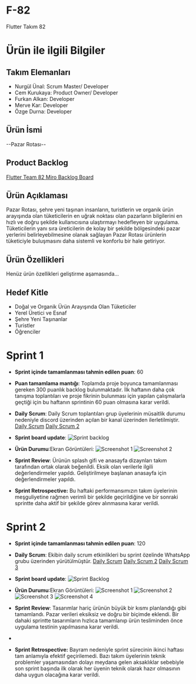 # **F-82**

Flutter Takım 82

# Ürün ile ilgili Bilgiler

## Takım Elemanları
- Nurgül Ünal: Scrum Master/ Developer
- Cem Kurukaya: Product Owner/ Developer
- Furkan Alkan: Developer
- Merve Kar: Developer
- Özge Durna: Developer

## Ürün İsmi

--Pazar Rotası--

## Product Backlog
[Flutter Team 82 Miro Backlog Board](https://miro.com/app/board/uXjVM9styvM=/)
## Ürün Açıklaması

Pazar Rotası, şehre yeni taşınan insanların, turistlerin ve organik ürün arayışında olan tüketicilerin en uğrak noktası olan pazarların bilgilerini en hızlı ve doğru şekilde kullanıcısına ulaştırmayı hedefleyen bir uygulama. Tüketicilerin yanı sıra üreticilerin de kolay bir şekilde bölgesindeki pazar yerlerini belirleyebilmesine olanak sağlayan Pazar Rotası ürünlerin tüketiciyle buluşmasını daha sistemli ve konforlu bir hale getiriyor. 

## Ürün Özellikleri

Henüz ürün özellikleri geliştirme aşamasında...

## Hedef Kitle

- Doğal ve Organik Ürün Arayışında Olan Tüketiciler
- Yerel Üretici ve Esnaf
- Şehre Yeni Taşınanlar
- Turistler
- Öğrenciler
  

# Sprint 1
- **Sprint içinde tamamlanması tahmin edilen puan**: 60

- **Puan tamamlama mantığı**: Toplamda proje boyunca tamamlanması gereken 300 puanlık backlog bulunmaktadır. İlk haftanın daha çok tanışma toplantıları ve proje fikrinin bulunması için yapılan çalışmalarla geçtiği için bu haftanın sprintinin 60 puan olmasına karar verildi.

- **Daily Scrum**: Daily Scrum toplantıları grup üyelerinin müsaitlik durumu nedeniyle discord üzerinden açılan bir kanal üzerinden ilerletilmiştir. 
[Daily Scrum](https://github.com/nurglnal/Bazaar-App-Project/blob/main/ProjectManagement/daily-scrum-1.jpg)
[Daily Scrum 2](https://github.com/nurglnal/Bazaar-App-Project/blob/main/ProjectManagement/daily-scrum-2.jpg)


- **Sprint board update**:
![Sprint backlog](https://github.com/nurglnal/Bazaar-App-Project/blob/main/ProjectManagement/backlog1.jpg)

- **Ürün Durumu**:Ekran Görüntüleri:
  ![Screenshot 1](https://github.com/nurglnal/Bazaar-App-Project/blob/main/ProjectManagement/PazarRotas%C4%B1-screenshot-1.png)
  ![Screenshot 2](https://github.com/nurglnal/Bazaar-App-Project/blob/main/ProjectManagement/PazarRotas%C4%B1-screenshot-2.png)

- **Sprint Review**: Ürünün splash gifi ve anasayfa dizaynları takım tarafından ortak olarak beğenildi. Eksik olan verilerle ilgili değerlendirmeler yapıldı. Geliştirilmeye başlanan anasayfa için değerlendirmeler yapıldı.
- **Sprint Retrospective:** Bu haftaki performansımızın takım üyelerinin meşguliyetine rağmen verimli bir şekilde geçirildiğine ve bir sonraki sprintte daha aktif bir şekilde görev alınmasına karar verildi.


# Sprint 2

- **Sprint içinde tamamlanması tahmin edilen puan**: 120

- **Daily Scrum**: Ekibin daily scrum etkinlikleri bu sprint özelinde WhatsApp grubu üzerinden yürütülmüştür.
[Daily Scrum](https://github.com/nurglnal/Bazaar-App-Project/blob/main/ProjectManagement/DailyScrum1.1Sprint2.jpg)
[Daily Scrum 2](https://github.com/nurglnal/Bazaar-App-Project/blob/main/ProjectManagement/DailyScrum1.2Sprint2.jpg)
[Daily Scrum 3](https://github.com/nurglnal/Bazaar-App-Project/blob/main/ProjectManagement/DailyScrum1.3Sprint2.jpg)

- **Sprint board update**:
![Sprint Backlog](https://github.com/nurglnal/Bazaar-App-Project/blob/main/ProjectManagement/Sprint2BoardUpdate.jpg)
- **Ürün Durumu**:Ekran Görüntüleri:
![Screenshot 1](https://github.com/nurglnal/Bazaar-App-Project/blob/main/ProjectManagement/PazarRotas%C4%B1_BazaarList.jpeg)
![Screenshot 2](https://github.com/nurglnal/Bazaar-App-Project/blob/main/ProjectManagement/PazarRotas%C4%B1_Filter.jpeg)
![Screenshot 3](https://github.com/nurglnal/Bazaar-App-Project/blob/main/ProjectManagement/PazarRotas%C4%B1_LoginPage.jpeg)
![Screenshot 4](https://github.com/nurglnal/Bazaar-App-Project/blob/main/ProjectManagement/PazarRotas%C4%B1_Registration.jpeg)

- **Sprint Review**: Tasarımlar hariç ürünün büyük bir kısmı planlandığı gibi tamamlandı. Pazar verileri eksiksiz ve doğru bir biçimde eklendi. Bir dahaki sprintte tasarımların hızlıca tamamlanıp ürün tesliminden önce uygulama testinin yapılmasına karar verildi.
- 
- **Sprint Retrospective:** Bayram nedeniyle sprint sürecinin ikinci haftası tam anlamıyla efektif geçirilemedi. Bazı takım üyelerinin teknik problemler yaşamasından dolayı meydana gelen aksaklıklar sebebiyle son sprint başında ilk olarak her üyenin teknik olarak hazır olmasının daha uygun olacağına karar verildi.

